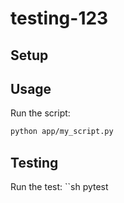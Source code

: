 # testing-123

## Setup

## Usage

Run the script:

```sh
python app/my_script.py
```

## Testing

Run the test:
``sh
pytest
```